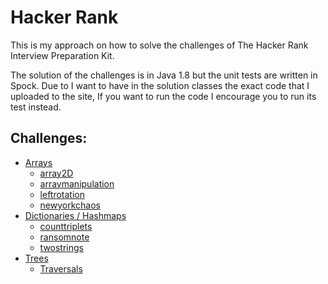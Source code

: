 # Hacker Rank
This is my approach on how to solve the challenges of The Hacker Rank Interview Preparation Kit.

The solution of the challenges is in Java 1.8 but the unit tests are written in Spock. Due to I want to have in the solution classes the exact code that I uploaded to the site, If you want to run the code I encourage you to run its test instead.

## Challenges:
* [Arrays](https://github.com/ricrui3/hackerRank/tree/master/src/main/java/com/ricrui3/hackerrank/interviewprepkit/arrays)
  * [array2D](https://github.com/ricrui3/hackerRank/tree/master/src/main/java/com/ricrui3/hackerrank/interviewprepkit/arrays/array2D)
  * [arraymanipulation](https://github.com/ricrui3/hackerRank/tree/master/src/main/java/com/ricrui3/hackerrank/interviewprepkit/arrays/arraymanipulation)
  * [leftrotation](https://github.com/ricrui3/hackerRank/tree/master/src/main/java/com/ricrui3/hackerrank/interviewprepkit/arrays/leftrotation)
  * [newyorkchaos](https://github.com/ricrui3/hackerRank/tree/master/src/main/java/com/ricrui3/hackerrank/interviewprepkit/arrays/newyorkchaos)
* [Dictionaries / Hashmaps](https://github.com/ricrui3/hackerRank/tree/master/src/main/java/com/ricrui3/hackerrank/interviewprepkit/dictionarieshashmaps)
  * [counttriplets](https://github.com/ricrui3/hackerRank/tree/master/src/main/java/com/ricrui3/hackerrank/interviewprepkit/dictionarieshashmaps/counttriplets)
  * [ransomnote](https://github.com/ricrui3/hackerRank/tree/master/src/main/java/com/ricrui3/hackerrank/interviewprepkit/dictionarieshashmaps/ransomnote)
  * [twostrings](https://github.com/ricrui3/hackerRank/tree/master/src/main/java/com/ricrui3/hackerrank/interviewprepkit/dictionarieshashmaps/twostrings)
* [Trees](https://github.com/ricrui3/hackerRank/tree/master/src/main/java/com/ricrui3/hackerrank/interviewprepkit/trees)
  * [Traversals](https://github.com/ricrui3/hackerRank/tree/master/src/main/java/com/ricrui3/hackerrank/interviewprepkit/trees/traversals)

